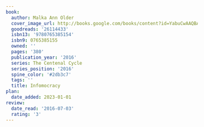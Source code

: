 ```yaml
---
book:
  author: Malka Ann Older
  cover_image_url: http://books.google.com/books/content?id=YabuCwAAQBAJ&printsec=frontcover&img=1&zoom=1&edge=curl&source=gbs_api
  goodreads: '26114433'
  isbn13: '9780765385154'
  isbn9: 0765385155
  owned: ''
  pages: '380'
  publication_year: '2016'
  series: The Centenal Cycle
  series_position: '2016'
  spine_color: '#2db3c7'
  tags: ''
  title: Infomocracy
plan:
  date_added: 2023-01-01
review:
  date_read: '2016-07-03'
  rating: '3'
---
```

